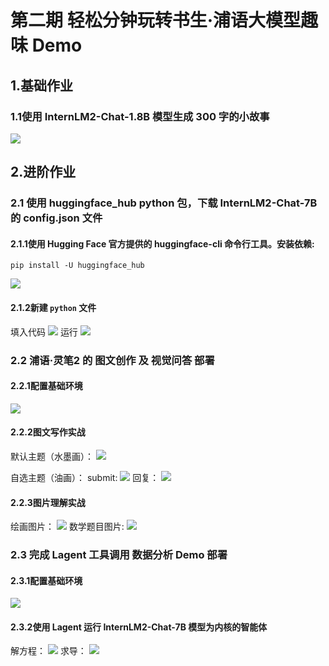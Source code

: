 ﻿# 第二期 轻松分钟玩转书生·浦语大模型趣味 Demo

## 1.基础作业  
    
### 1.1使用 InternLM2-Chat-1.8B 模型生成 300 字的小故事  
        
![ ](images/1.1300WordsStory.png)
        
## 2.进阶作业
    
### 2.1 使用 huggingface_hub python 包，下载 InternLM2-Chat-7B 的 config.json 文件

#### 2.1.1使用 Hugging Face 官方提供的 huggingface-cli 命令行工具。安装依赖:

    pip install -U huggingface_hub
   ![ ](images/2.1.1InstallHuggingfaceHub.png)

#### 2.1.2新建 `python` 文件
填入代码
![ ](images/2.1.2PythonCode.png)
运行
![ ](images/2.1.2RunPyFile.png)


### 2.2 浦语·灵笔2 的 图文创作 及 视觉问答 部署

#### 2.2.1配置基础环境
![ ](images/2.2.1BasicEnvironment.png)
#### 2.2.2图文写作实战
默认主题（水墨画）：
![ ](images/2.2.2ChinesePaintingWritingAndPicture.png)

自选主题（油画）：
submit:
![ ](images/2.2.2OilpaintingWritingAndPicture_Task.png)
回复：
![ ](images/2.2.2OilpaintingWritingAndPicture_Answer.png)
#### 2.2.3图片理解实战
绘画图片：
![ ](images/2.2.3PictureExplaination.png)
数学题目图片:
![ ](images/2.2.3PictureExplaination_MathProblem.png)
    
### 2.3 完成 Lagent 工具调用 数据分析 Demo 部署
 
#### 2.3.1配置基础环境
![ ](images/2.3.1BasicEnvironment.png)
#### 2.3.2使用 Lagent 运行 InternLM2-Chat-7B 模型为内核的智能体
解方程：
![ ](images/2.3.2Equation.png)
求导：
![ ](images/2.3.2Derivative.png)

